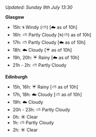 *Updated: Sunday 9th July 13:30*

**Glasgow**

* 15h: :cyclone: Windy (:partly_sunny:) [:cloud: as of 10h]
* 16h: :partly_sunny: Partly Cloudy [:cyclone:(:partly_sunny:) as of 10h]
* 17h: :partly_sunny: Partly Cloudy [:cloud: as of 10h]
* 18h: :cloud: Cloudy [:umbrella: as of 10h]
* 19h, 20h: :umbrella: Rainy [:cloud: as of 10h]
* 21h - 2h: :partly_sunny: Partly Cloudy

**Edinburgh**

* 15h, 16h: :umbrella: Rainy [:partly_sunny: as of 10h]
* 17h, 18h: :cloud: Cloudy [:partly_sunny: as of 10h]
* 19h: :cloud: Cloudy
* 20h - 23h: :partly_sunny: Partly Cloudy
* 0h: :sunny: Clear
* 1h: :partly_sunny: Partly Cloudy
* 2h: :sunny: Clear
